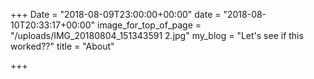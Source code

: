 +++
Date = "2018-08-09T23:00:00+00:00"
date = "2018-08-10T20:33:17+00:00"
image_for_top_of_page = "/uploads/IMG_20180804_151343591 2.jpg"
my_blog = "Let's see if this worked??"
title = "About"

+++
